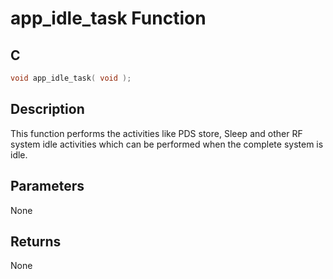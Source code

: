 # app_idle_task Function

## C

```c
void app_idle_task( void );
```

## Description

 This function performs the activities like PDS store, Sleep and other RF system idle activities
 which can be performed when the complete system is idle.

## Parameters

 None  

## Returns

 None 

